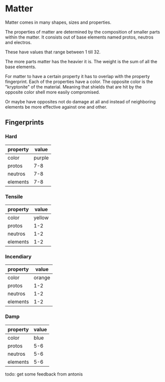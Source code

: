 # Matter

Matter comes in many shapes, sizes and properties.

The properties of matter are determined by the composition of smaller parts
within the matter. It consists out of base elements named protos, neutros and
electros.

These have values that range between 1 till 32.

The more parts matter has the heavier it is. The weight is the sum of all the
base elements.

For matter to have a certain property it has to overlap with the property
fingerprint. Each of the properties have a color. The opposite color is the
"kryptonite" of the material. Meaning that shields that are hit by the opposite
color shell more easily compromised.

Or maybe have opposites not do damage at all and instead of neighboring
elements be more effective against one and other.

## Fingerprints

### Hard

|property|value |
|---     |---   |
|color   |purple|
|protos  |7-8   |
|neutros |7-8   |
|elements|7-8   |

### Tensile

|property|value |
|---     |---   |
|color   |yellow|
|protos  |1-2   |
|neutros |1-2   |
|elements|1-2   |

### Incendiary

|property|value |
|---     |---   |
|color   |orange|
|protos  |1-2   |
|neutros |1-2   |
|elements|1-2   |

### Damp

|property|value|
|---     |---  |
|color   |blue |
|protos  |5-6  |
|neutros |5-6  |
|elements|5-6  |


todo: get some feedback from antonis


